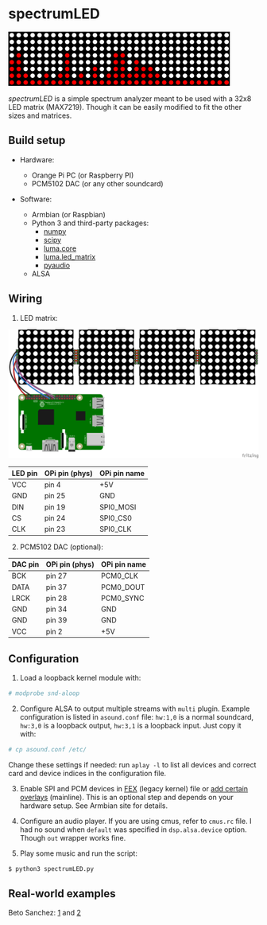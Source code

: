 # spectrumLED

![Visualization](spectrumLED.gif)

*spectrumLED* is a simple spectrum analyzer meant to be used with a 32x8 LED matrix (MAX7219). Though it can be easily modified to fit the other sizes and matrices.

## Build setup

-   Hardware:
	-   Orange Pi PC (or Raspberry PI)
	-   PCM5102 DAC (or any other soundcard)

-   Software:
	-   Armbian (or Raspbian)
	-   Python 3 and third-party packages:
		-   [numpy](http://www.numpy.org)
		-   [scipy](https://www.scipy.org)
		-   [luma.core](https://github.com/rm-hull/luma.core)
		-   [luma.led_matrix](https://github.com/rm-hull/luma.led_matrix)
		-   [pyaudio](https://people.csail.mit.edu/hubert/pyaudio/)
	-   ALSA

## Wiring

1.  LED matrix:

![LED matrix wiring](raspberry-and-led-matrix.png)

| LED pin | OPi pin (phys) | OPi pin name |
|---------|----------------|--------------|
| VCC     | pin 4          | +5V          |
| GND     | pin 25         | GND          |
| DIN     | pin 19         | SPI0_MOSI    |
| CS      | pin 24         | SPI0_CS0     |
| CLK     | pin 23         | SPI0_CLK     |

2.  PCM5102 DAC (optional):

| DAC pin | OPi pin (phys) | OPi pin name |
|---------|----------------|--------------|
| BCK     | pin 27         | PCM0_CLK     |
| DATA    | pin 37         | PCM0_DOUT    |
| LRCK    | pin 28         | PCM0_SYNC    |
| GND     | pin 34         | GND          |
| GND     | pin 39         | GND          |
| VCC     | pin 2          | +5V          |

## Configuration

1.  Load a loopback kernel module with:
```bash
# modprobe snd-aloop
```

2.  Configure ALSA to output multiple streams with `multi` plugin. Example configuration is listed in `asound.conf` file: `hw:1,0` is a normal soundcard, `hw:3,0` is a loopback output, `hw:3,1` is a loopback input. Just copy it with:

```bash
# cp asound.conf /etc/
```

Change these settings if needed: run `aplay -l` to list all devices and correct card and device indices in the configuration file.

3.  Enable SPI and PCM devices in [FEX](http://linux-sunxi.org/Fex_Guide) (legacy kernel) file or [add certain overlays](https://docs.armbian.com/Hardware_Allwinner_overlays/) (mainline). This is an optional step and depends on your hardware setup. See Armbian site for details.

4.  Configure an audio player. If you are using cmus, refer to `cmus.rc` file. I had no sound when `default` was specified in `dsp.alsa.device` option. Though `out` wrapper works fine.

5.  Play some music and run the script:

```bash
$ python3 spectrumLED.py
```

## Real-world examples

Beto Sanchez: [1](https://twitter.com/betojsp/status/1072117207092682753) and [2](https://twitter.com/betojsp/status/1069261269474181122)
